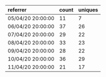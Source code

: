 | referrer          | count | uniques |
| :---------------- | :---- | :------ |
| 05/04/20 20:00:00 | 11    | 7       |
| 06/04/20 20:00:00 | 37    | 26      |
| 07/04/20 20:00:00 | 29    | 22      |
| 08/04/20 20:00:00 | 33    | 23      |
| 09/04/20 20:00:00 | 28    | 22      |
| 10/04/20 20:00:00 | 36    | 29      |
| 11/04/20 20:00:00 | 21    | 17      |